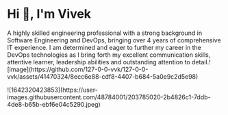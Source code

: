 <h1>Hi 👋, I'm Vivek</h1>
<p>A highly skilled engineering professional with a strong background in Software Engineering and DevOps, bringing over 4 years of comprehensive IT experience. I am determined and eager to further my career in the DevOps technologies as I bring forth my excellent communication skills, attentive learner, leadership abilities and outstanding attention to detail.![image](https://github.com/127-0-0-vvk/127-0-0-vvk/assets/41470324/8ecc6e88-cdf8-4407-b684-5a0e9c2d5e98)
</p>
![1642320423853](https://user-images.githubusercontent.com/48784001/203785020-2b4826c1-7ddb-4de8-b65b-ebf6e04c5290.jpeg)




